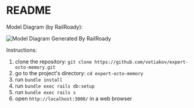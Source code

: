 # README

Model Diagram (by RailRoady):

![Model Diagram Generated By RailRoady](https://pp.userapi.com/c840339/v840339429/f835/3R6mpDYJlXE.jpg)

Instructions: 

1. clone the repository: ```git clone https://github.com/votiakov/expert-octo-memory.git```
2. go to the project's directory: ```cd expert-octo-memory```
3. run ```bundle install```
4. run ```bundle exec rails db:setup```
5. run ```bundle exec rails s```
6. open ```http://localhost:3000/``` in a web browser

